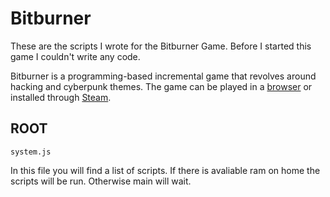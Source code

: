 # Bitburner

These are the scripts I wrote for the Bitburner Game. Before I started this game I couldn't write any code.

Bitburner is a programming-based incremental game that revolves around hacking and cyberpunk themes. The game can be played in a [browser](https://danielyxie.github.io/bitburner) or installed through [Steam](https://store.steampowered.com/app/1812820/Bitburner/).

## ROOT

`system.js`

In this file you will find a list of scripts. 
If there is avaliable ram on home the scripts will be run. 
Otherwise main will wait. 

